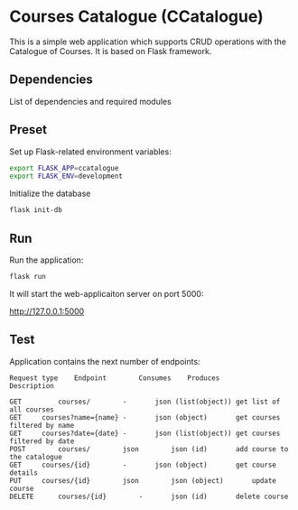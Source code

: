 # Courses Catalogue (CCatalogue)

This is a simple web application which supports CRUD operations with the Catalogue of Courses.
It is based on Flask framework.

## Dependencies

List of dependencies and required modules

## Preset

Set up Flask-related environment variables:

```bash
export FLASK_APP=ccatalogue
export FLASK_ENV=development
```

Initialize the database

```bash
flask init-db
```

## Run

Run the application:

```bash
flask run
```

It will start the web-applicaiton server on port 5000:

http://127.0.0.1:5000

## Test

Application contains the next number of endpoints:

```text
Request type	Endpoint		Consumes	Produces		Description

GET 		courses/		-		json (list(object))	get list of all courses
GET		courses?name={name}	-		json (object)		get courses filtered by name
GET		courses?date={date}	-		json (list(object))	get courses filtered by date
POST 		courses/		json		json (id)		add course to the catalogue
GET		courses/{id}		-		json (object)		get course details
PUT		courses/{id}		json		json (object)		update course
DELETE		courses/{id}		-		json (id)		delete course
```

